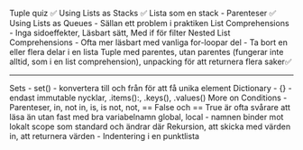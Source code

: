 Tuple quiz ✅
Using Lists as Stacks ✅
Lista som en stack - Parenteser ✅
Using Lists as Queues - Sällan ett problem i praktiken
List Comprehensions - Inga sidoeffekter, Läsbart sätt, Med if för filter
Nested List Comprehensions - Ofta mer läsbart med vanliga for-loopar
del - Ta bort en eller flera delar i en lista
Tuple med parentes, utan parentes (fungerar inte alltid, som i en list comprehension), unpacking för att returnera flera saker✅

---

Sets - set() - konvertera till och från för att få unika element
Dictionary - {} - endast immutable nycklar, .items():, .keys(), .values()
More on Conditions - Parenteser, in, not in, is, is not, not, == False och == True är ofta svårare att läsa än utan fast med bra variabelnamn
global, local - namnen binder mot lokalt scope som standard och ändrar där
Rekursion, att skicka med värden in, att returnera värden - Indentering i en punktlista
